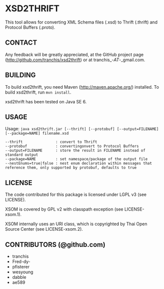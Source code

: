 # XSD2THRIFT

This tool allows for converting XML Schema files (.xsd) to Thrift (.thrift) and
Protocol Buffers (.proto).

## CONTACT

Any feedback will be greatly appreciated, at the GitHub project page
(http://github.com/tranchis/xsd2thrift) or at tranchis_-_AT_-_gmail.com.

## BUILDING

To build xsd2thrift, you need Maven (http://maven.apache.org/) installed. To build xsd2thrift, run `mvn install`.

xsd2thrift has been tested on Java SE 6.

## USAGE

Usage: `java xsd2thrift.jar [--thrift] [--protobuf] [--output=FILENAME] [--package=NAME] filename.xsd`

    --thrift               : convert to Thrift
    --protobuf             : convertingonvert to Protocol Buffers
    --output=FILENAME      : store the result in FILENAME instead of standard output
    --package=NAME         : set namespace/package of the output file
    --nestEnums=true|false : nest enum declaration within messages that reference them, only supported by protobuf, defaults to true

## LICENSE

The code contributed for this package is licensed under LGPL v3 (see LICENSE).

XSOM is covered by GPL v2 with classpath exception (see LICENSE-xsom.1).

XSOM internally uses an URI class, which is copyrighted by Thai Open Source
Center (see LICENSE-xsom.2).

## CONTRIBUTORS (@github.com)

* tranchis
* Fred-dy-
* pfisterer
* wesyoung
* dabble
* ae589

